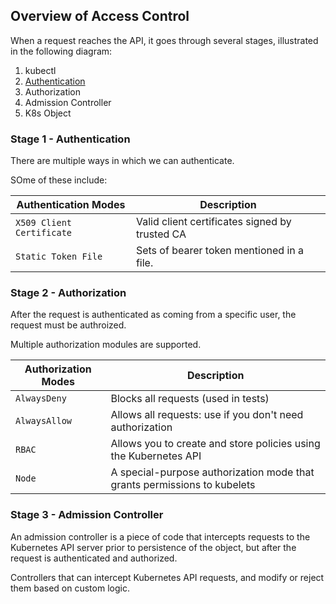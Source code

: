 ## Overview of Access Control

When a request reaches the API, it goes through several stages, illustrated in the following diagram:

1. kubectl
2. [Authentication](#stage-1---authentication)
3. Authorization
4. Admission Controller
5. K8s Object

### Stage 1 - Authentication

There are multiple ways in which we can authenticate.

SOme of these include:

| Authentication Modes      | Description                                    |
| ------------------------- | ---------------------------------------------- |
| `X509 Client Certificate` | Valid client certificates signed by trusted CA |
| `Static Token File`       | Sets of bearer token mentioned in a file.      |

### Stage 2 - Authorization

After the request is authenticated as coming from a specific user, the request must be authroized.

Multiple authorization modules are supported.

| Authorization Modes | Description                                                              |
| ------------------- | ------------------------------------------------------------------------ |
| `AlwaysDeny`        | Blocks all requests (used in tests)                                      |
| `AlwaysAllow`       | Allows all requests: use if you don't need authorization                 |
| `RBAC`              | Allows you to create and store policies using the Kubernetes API         |
| `Node`              | A special-purpose authorization mode that grants permissions to kubelets |

### Stage 3 - Admission Controller

An admission controller is a piece of code that intercepts requests to the Kubernetes API server prior to persistence of the object, but after the request is authenticated and authorized.

Controllers that can intercept Kubernetes API requests, and modify or reject them based on custom logic.
